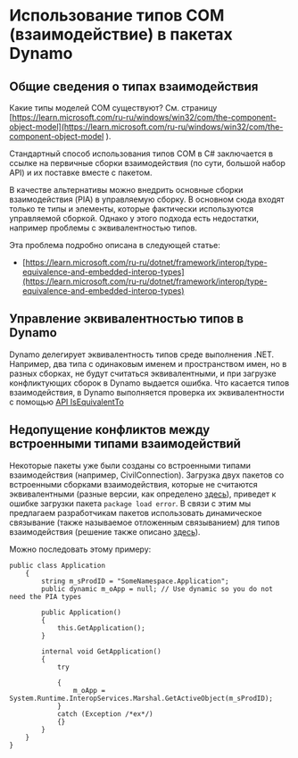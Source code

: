 # Использование типов COM (взаимодействие) в пакетах Dynamo

## Общие сведения о типах взаимодействия
Какие типы моделей COM существуют? См. страницу [https://learn.microsoft.com/ru-ru/windows/win32/com/the-component-object-model](https://learn.microsoft.com/ru-ru/windows/win32/com/the-component-object-model ).

Стандартный способ использования типов COM в C# заключается в ссылке на первичные сборки взаимодействия (по сути, большой набор API) и их поставке вместе с пакетом. 

В качестве альтернативы можно внедрить основные сборки взаимодействия (PIA) в управляемую сборку. В основном сюда входят только те типы и элементы, которые фактически используются управляемой сборкой. Однако у этого подхода есть недостатки, например проблемы с эквивалентностью типов.

Эта проблема подробно описана в следующей статье: 
* [https://learn.microsoft.com/ru-ru/dotnet/framework/interop/type-equivalence-and-embedded-interop-types](https://learn.microsoft.com/ru-ru/dotnet/framework/interop/type-equivalence-and-embedded-interop-types)

## Управление эквивалентностью типов в Dynamo
Dynamo делегирует эквивалентность типов среде выполнения .NET. Например, два типа с одинаковым именем и пространством имен, но в разных сборках, не будут считаться эквивалентными, и при загрузке конфликтующих сборок в Dynamo выдается ошибка. Что касается типов взаимодействия, в Dynamo выполняется проверка их эквивалентности с помощью [API IsEquivalentTo](https://learn.microsoft.com/ru-ru/dotnet/api/system.type.isequivalentto)

## Недопущение конфликтов между встроенными типами взаимодействий
Некоторые пакеты уже были созданы со встроенными типами взаимодействия (например, CivilConnection). Загрузка двух пакетов со встроенными сборками взаимодействия, которые не считаются эквивалентными (разные версии, как определено [здесь](https://learn.microsoft.com/ru-ru/dotnet/framework/interop/type-equivalence-and-embedded-interop-types)), приведет к ошибке загрузки пакета `package load error`. В связи с этим мы предлагаем разработчикам пакетов использовать динамическое связывание (также называемое отложенным связыванием) для типов взаимодействия (решение также описано [здесь](https://blogs.iis.net/samng/the-pain-of-deploying-primary-interop-assemblies)).

Можно последовать этому примеру:
```
public class Application
    {
        string m_sProdID = "SomeNamespace.Application";
        public dynamic m_oApp = null; // Use dynamic so you do not need the PIA types

        public Application()
        {
            this.GetApplication();
        }

        internal void GetApplication()
        {
            try

            {
                m_oApp = System.Runtime.InteropServices.Marshal.GetActiveObject(m_sProdID);
            }
            catch (Exception /*ex*/)
            {}
        }
    }
}
```